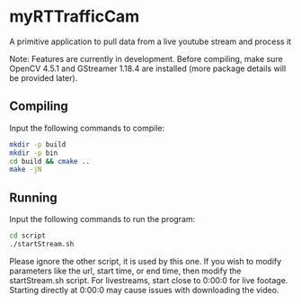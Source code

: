 # myRTTrafficCam
A primitive application to pull data from a live youtube stream and process it

Note: Features are currently in development. Before compiling, make sure OpenCV 4.5.1 and GStreamer 1.18.4 are installed (more package details will be provided later).

## Compiling
Input the following commands to compile:
```bash
mkdir -p build
mkdir -p bin
cd build && cmake ..
make -jN
```

## Running
Input the following commands to run the program:
```bash
cd script
./startStream.sh
```
Please ignore the other script, it is used by this one.
If you wish to modify parameters like the url, start time, or end time, then modify the startStream.sh script.
For livestreams, start close to 0:00:0 for live footage.
Starting directly at 0:00:0 may cause issues with downloading the video.